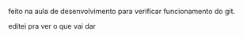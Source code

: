 feito na aula de desenvolvimento para verificar funcionamento do git.

editei pra ver o que vai dar
